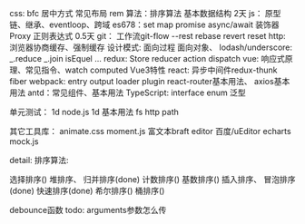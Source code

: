 css: bfc 居中方式 常见布局 rem 
算法：排序算法  基本数据结构  2天
js： 原型链、继承、eventloop、跨域
es678：set map  promise async/await 装饰器  Proxy
正则表达式 0.5天
git： 工作流git-flow --rest rebase revert reset
http: 浏览器协商缓存、强制缓存
设计模式: 面向过程 面向对象、
lodash/underscore: _.reduce _.join isEquel ...
redux:  Store  reducer action dispatch 
vue: 响应式原理、常见指令、watch computed Vue3特性 
react:  异步中间件redux-thunk fiber
webpack: entry output loader plugin 
react-router基本用法、
axios基本用法
antd：常见组件、基本用法
TypeScript: interface enum 泛型 

单元测试： 1d
node.js 1d 基本用法 fs http path 


其它工具库： animate.css moment.js 富文本braft editor 百度/uEditor echarts mock.js






detail:
排序算法:

选择排序()
堆排序、
归并排序(done)
计数排序()
基数排序()
插入排序、
冒泡排序(done)
快速排序(done)
希尔排序()
桶排序()

debounce函数 todo: arguments参数怎么传